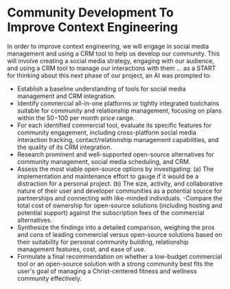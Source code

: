 # Community Development To Improve Context Engineering

In order to improve context engineering, we will engage in social media management and using a CRM tool to help us develop our community. This will involve creating a social media strategy, engaging with our audience, and using a CRM tool to manage our interactions with them ... as a START for thinking about this next phase of our project, an AI was prompted to:

- Establish a baseline understanding of tools for social media management and CRM integration.
- Identify commercial all-in-one platforms or tightly integrated toolchains suitable for community and relationship management, focusing on plans within the $50-$100 per month price range.
- For each identified commercial tool, evaluate its specific features for community engagement, including cross-platform social media interaction tracking, contact/relationship management capabilities, and the quality of its CRM integration.
- Research prominent and well-supported open-source alternatives for community management, social media scheduling, and CRM.
-  Assess the most viable open-source options by investigating: (a) The implementation and maintenance effort to gauge if it would be a distraction for a personal project. (b) The size, activity, and collaborative nature of their user and developer communities as a potential source for partnerships and connecting with like-minded individuals.
-Compare the total cost of ownership for open-source solutions (including hosting and potential support) against the subscription fees of the commercial alternatives.
- Synthesize the findings into a detailed comparison, weighing the pros and cons of leading commercial versus open-source solutions based on their suitability for personal community building, relationship management features, cost, and ease of use.
- Formulate a final recommendation on whether a low-budget commercial tool or an open-source solution with a strong community best fits the user's goal of managing a Christ-centered fitness and wellness community effectively.